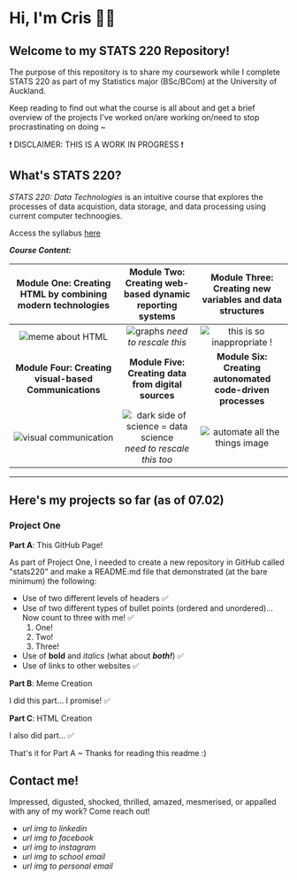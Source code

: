 <!-- Introduction -->
# Hi, I'm Cris 👋🏽 
## Welcome to my STATS 220 Repository!

The purpose of this repository is to share my coursework while I complete STATS 220 as part of my Statistics major (BSc/BCom) at the University of Auckland. 

Keep reading to find out what the course is all about and get a brief overview of the projects I've worked on/are working on/need to stop procrastinating on doing ~

❗️ DISCLAIMER: THIS IS A WORK IN PROGRESS ❗️

<!-- STATS 220 Outline -->
## What's STATS 220?
*STATS 220: Data Technologies* is an intuitive course that explores the processes of data acquistion, data storage, and data processing using current computer technoogies.

Access the syllabus [here](https://courseoutline.auckland.ac.nz/dco/course/STATS/220/1243)

***Course Content:***


Module One: Creating HTML by combining modern technologies | Module Two: Creating web-based dynamic reporting systems  | Module Three: Creating new variables and data structures
:---:         | :---:         | :---:
![meme about HTML](https://img.devrant.com/devrant/rant/r_2230211_6Gs9g.jpg)     | ![graphs](https://www.springboard.com/blog/wp-content/uploads/2020/10/dataset-analysis.png) *need to rescale this*   | ![this is so inappropriate !](https://i.redd.it/2npc5wdlyu771.jpg) |
**Module Four: Creating visual-based Communications** | **Module Five: Creating data from digital sources** | **Module Six: Creating autonomated code-driven processes**
![visual communication](https://i.pinimg.com/474x/e8/dd/01/e8dd01b8b0fd71ab5ff1d3547a8cc20d.jpg)     | ![dark side of science = data science](https://interviewquery-cms-images.s3-us-west-1.amazonaws.com/ed289b54-6dc8-475c-a15c-3697f9cb4702.jpg) *need to rescale this too*     | ![automate all the things image](https://www.kitchensoap.com/wp-content/uploads/2012/07/automate_all_the_things.jpeg)
---




## Here's my projects so far (as of 07.02)

### Project One
**Part A**: This GitHub Page! 

As part of Project One, I needed to create a new repository in GitHub called "stats220" and make a README.md file that demonstrated (at the bare minimum) the following:
* Use of two different levels of headers ✅
* Use of two different types of bullet points (ordered and unordered)... Now count to three with me! ✅
  1. One!
  2. Two!
  3. Three!
* Use of **bold** and *italics* (what about ***both!***) ✅
* Use of links to other websites ✅


**Part B**: Meme Creation

I did this part... I promise! ✅

**Part C**: HTML Creation

I also did part... ✅

That's it for Part A ~
Thanks for reading this readme :)

## Contact me!
Impressed, digusted, shocked, thrilled, amazed, mesmerised, or appalled with any of my work? Come reach out!
* *url img to linkedin*
* *url img to facebook*
* *url img to instagram*
* *url img to school email*
* *url img to personal email*


